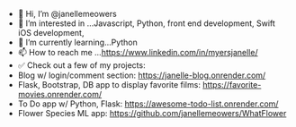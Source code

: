- 👋 Hi, I’m @janellemeowers
- 👀 I’m interested in ...Javascript, Python, front end development, Swift iOS development, 
- 🌱 I’m currently learning...Python
- 📫 How to reach me ...https://www.linkedin.com/in/myersjanelle/
- ✅ Check out a few of my projects:
- Blog w/ login/comment section: https://janelle-blog.onrender.com/ 
- Flask, Bootstrap, DB app to display favorite films: https://favorite-movies.onrender.com/
- To Do app w/ Python, Flask: https://awesome-todo-list.onrender.com/
- Flower Species ML app: https://github.com/janellemeowers/WhatFlower

<!---
janellemeowers/janellemeowers is a ✨ special ✨ repository because its `README.md` (this file) appears on your GitHub profile.
You can click the Preview link to take a look at your changes.
--->
